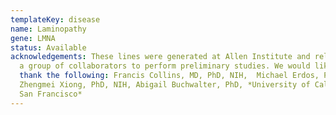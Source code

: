 ```yaml
---
templateKey: disease
name: Laminopathy
gene: LMNA
status: Available
acknowledgements: These lines were generated at Allen Institute and released to
  a group of collaborators to perform preliminary studies. We would like to
  thank the following: Francis Collins, MD, PhD, NIH,  Michael Erdos, PhD, NIH,
  Zhengmei Xiong, PhD, NIH, Abigail Buchwalter, PhD, *University of California,
  San Francisco*
---
```

